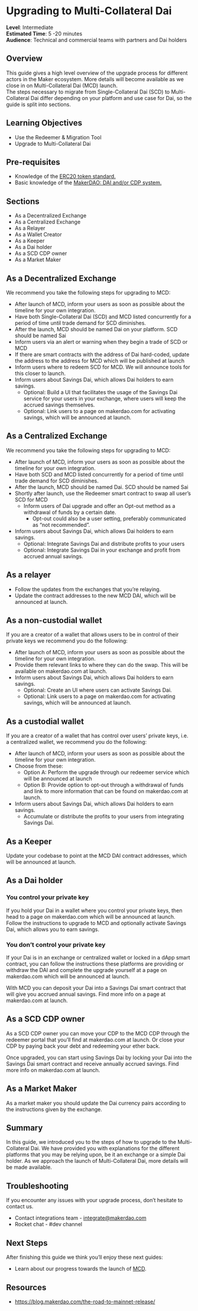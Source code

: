 # Upgrading to Multi-Collateral Dai    
**Level**: Intermediate   
**Estimated Time**: 5 -20 minutes    
**Audience**: Technical and commercial teams with partners and Dai holders
## Overview
This guide gives a high level overview of the upgrade process for different actors in the Maker ecosystem. More details will become available as we close in on Multi-Collateral Dai (MCD) launch.  
The steps necessary to migrate from Single-Collateral Dai (SCD) to Multi-Collateral Dai differ depending on your platform and use case for Dai, so the guide is split into sections.  

## Learning Objectives
- Use the Redeemer & Migration Tool
- Upgrade to Multi-Collateral Dai

## Pre-requisites
- Knowledge of the [ERC20 token standard.](https://github.com/ethereum/EIPs/blob/master/EIPS/eip-20.md)
- Basic knowledge of the [MakerDAO: DAI and/or CDP system.](https://github.com/makerdao/awesome-makerdao) 
  
## Sections
- As a Decentralized Exchange
- As a Centralized Exchange
- As a Relayer
- As a Wallet Creator
- As a Keeper
- As a Dai holder
- As a SCD CDP owner
- As a Market Maker

## As a Decentralized Exchange
We recommend you take the following steps for upgrading to MCD:    
- After launch of MCD, inform your users as soon as possible about the timeline for your own integration.
- Have both Single-Collateral Dai (SCD) and MCD listed concurrently for a period of time until trade demand for SCD diminishes.
- After the launch, MCD should be named Dai on your platform. SCD should be named Sai
- Inform users via an alert or warning when they begin a trade of SCD or MCD
- If there are smart contracts with the address of Dai hard-coded, update the address to the address for MCD which will be published at launch
- Inform users where to redeem SCD for MCD. We will announce tools for this closer to launch.
- Inform users about Savings Dai, which allows Dai holders to earn savings.
  - Optional: Build a UI that facilitates the usage of the Savings Dai service for your users in your exchange, where users will keep the accrued savings themselves.
  - Optional: Link users to a page on makerdao.com for activating savings, which will be announced at launch.    
  
## As a Centralized Exchange
We recommend you take the following steps for upgrading to MCD:
- After launch of MCD, inform your users as soon as possible about the timeline for your own integration.
- Have both SCD and MCD listed concurrently for a period of time until trade demand for SCD diminishes.
- After the launch, MCD should be named Dai. SCD should be named Sai
- Shortly after launch, use the Redeemer smart contract to swap all user’s SCD for MCD
  - Inform users of Dai upgrade and offer an Opt-out method as a withdrawal of funds by a certain date.
    - Opt-out could also be a user setting, preferably communicated as “not recommended”.  
- Inform users about Savings Dai, which allows Dai holders to earn savings.
  - Optional: Integrate Savings Dai and distribute profits to your users
  - Optional: Integrate Savings Dai in your exchange and profit from accrued annual savings. 

## As a relayer
- Follow the updates from the exchanges that you’re relaying. 
- Update the contract addresses to the new MCD DAI, which will be announced at launch.

## As a non-custodial wallet 
If you are a creator of a wallet that allows users to be in control of their private keys we recommend you do the following:
- After launch of MCD, inform your users as soon as possible about the timeline for your own integration.
- Provide them relevant links to where they can do the swap. This will be available on makerdao.com at launch.
- Inform users about Savings Dai, which allows Dai holders to earn savings.
    - Optional: Create an UI where users can activate Savings Dai.
    - Optional: Link users to a page on makerdao.com for activating savings, which will be announced at launch. 

## As a custodial wallet
If you are a creator of a wallet that has control over users’ private keys, i.e. a centralized wallet, we recommend you do the following:
- After launch of MCD, inform your users as soon as possible about the timeline for your own integration.
- Choose from these:
  - Option A: Perform the upgrade through our redeemer service which will be announced at launch
  - Option B: Provide option to opt-out through a withdrawal of funds and link to more information that can be found on makerdao.com at launch. 
- Inform users about Savings Dai, which allows Dai holders to earn savings. 
  - Accumulate or distribute the profits to your users from integrating Savings Dai.
  
## As a Keeper
Update your codebase to point at the MCD DAI contract addresses, which will be announced at launch.    

## As a Dai holder    
### You control your private key
If you hold your Dai in a wallet where you control your private keys, then head to a page on makerdao.com which will be announced at launch. Follow the instructions to upgrade to MCD and optionally activate Savings Dai, which allows you to earn savings.    

### You don’t control your private key
If your Dai is in an exchange or centralized wallet or locked in a dApp smart contract, you can follow the instructions these platforms are providing or withdraw the DAI and complete the upgrade yourself at a page on makerdao.com which will be announced at launch. 

With MCD you can deposit your Dai into a Savings Dai smart contract that will give you accrued annual savings. Find more info on a page at makerdao.com at launch. 

## As a SCD CDP owner    
As a SCD CDP owner you can move your CDP to the MCD CDP through the redeemer portal that you’ll find at makerdao.com at launch. Or close your CDP by paying back your debt and redeeming your ether back.    

Once upgraded, you can start using Savings Dai by locking your Dai into the Savings Dai smart contract and receive annually accrued savings. Find more info on makerdao.com at launch. 

## As a Market Maker    
As a market maker you should update the Dai currency pairs according to the instructions given by the exchange.    

## Summary
In this guide, we introduced you to the steps of how to upgrade to the Multi-Collateral Dai. We have provided you with explanations for the different platforms that you may be relying upon, be it an exchange or a simple Dai holder. As we approach the launch of Multi-Collateral Dai, more details will be made available.    

## Troubleshooting    
If you encounter any issues with your upgrade process, don’t hesitate to contact us.
- Contact integrations team - integrate@makerdao.com
- Rocket chat - #dev channel

## Next Steps     
After finishing this guide we think you’ll enjoy these next guides:
- Learn about our progress towards the launch of [MCD](https://blog.makerdao.com/multi-collateral-dai-milestones-roadmap/).

## Resources
- https://blog.makerdao.com/the-road-to-mainnet-release/ 
